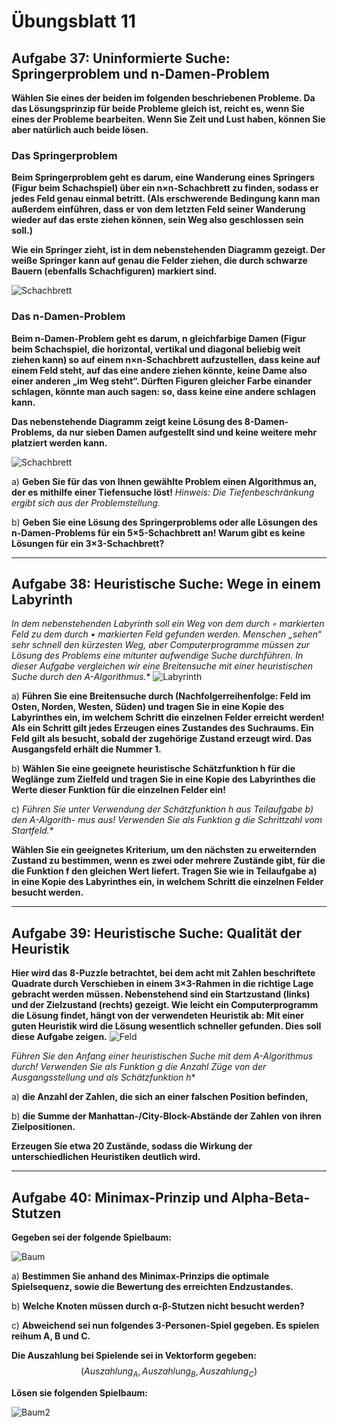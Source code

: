 # Übungsblatt 11
## Aufgabe 37: Uninformierte Suche: Springerproblem und n-Damen-Problem
**Wählen Sie eines der beiden im folgenden beschriebenen Probleme. Da das Lösungsprinzip für beide Probleme gleich ist, reicht es, wenn Sie eines der Probleme bearbeiten. Wenn Sie Zeit und Lust haben, können Sie aber natürlich auch beide lösen.**

### Das Springerproblem
**Beim Springerproblem geht es darum, eine Wanderung eines Springers (Figur beim Schachspiel) über ein n×n-Schachbrett zu finden, sodass er jedes Feld genau einmal betritt. (Als erschwerende Bedingung kann man außerdem einführen, dass er von dem letzten Feld seiner Wanderung wieder auf das erste ziehen können, sein Weg also geschlossen sein soll.)**

**Wie ein Springer zieht, ist in dem nebenstehenden Diagramm gezeigt. Der weiße Springer kann auf genau die Felder ziehen, die durch schwarze Bauern (ebenfalls Schachfiguren) markiert sind.**

![Schachbrett](Schach1.png)

### Das n-Damen-Problem
**Beim n-Damen-Problem geht es darum, n gleichfarbige Damen (Figur beim Schachspiel, die horizontal, vertikal und diagonal beliebig weit ziehen kann) so auf einem n×n-Schachbrett aufzustellen, dass keine auf einem Feld steht, auf das eine andere ziehen könnte, keine Dame also einer anderen „im Weg steht“. Dürften Figuren gleicher Farbe einander schlagen, könnte man auch sagen: so, dass keine eine andere schlagen kann.**

**Das nebenstehende Diagramm zeigt keine Lösung des 8-Damen-Problems, da nur sieben Damen aufgestellt sind und keine weitere mehr platziert werden kann.**

![Schachbrett](Schach2.png)

a) **Geben Sie für das von Ihnen gewählte Problem einen Algorithmus an, der es mithilfe einer Tiefensuche löst!**
*Hinweis: Die Tiefenbeschränkung ergibt sich aus der Problemstellung.*

b) **Geben Sie eine Lösung des Springerproblems oder alle Lösungen des n-Damen-Problems für ein 5×5-Schachbrett an! Warum gibt es keine Lösungen für ein 3×3-Schachbrett?**

---
## Aufgabe 38: Heuristische Suche: Wege in einem Labyrinth
**In dem nebenstehenden Labyrinth soll ein Weg von dem durch ◦ markierten Feld zu dem durch • markierten Feld gefunden werden. Menschen „sehen“ sehr schnell den kürzesten Weg, aber Computerprogramme müssen zur Lösung des Problems eine mitunter aufwendige Suche durchführen. In dieser Aufgabe vergleichen wir eine Breitensuche mit einer heuristischen Suche durch den A*-Algorithmus.**
![Labyrinth](Labyrinth.png)

a) **Führen Sie eine Breitensuche durch (Nachfolgerreihenfolge: Feld im Osten, Norden, Westen, Süden) und tragen Sie in eine Kopie des Labyrinthes ein, im welchem Schritt die einzelnen Felder erreicht werden! Als ein Schritt gilt jedes Erzeugen eines Zustandes des Suchraums. Ein Feld gilt als besucht, sobald der zugehörige Zustand erzeugt wird. Das Ausgangsfeld erhält die Nummer 1.**

b) **Wählen Sie eine geeignete heuristische Schätzfunktion h für die Weglänge zum Zielfeld und tragen Sie in eine Kopie des Labyrinthes die Werte dieser Funktion für die einzelnen Felder ein!**

c) **Führen Sie unter Verwendung der Schätzfunktion h aus Teilaufgabe b) den A*-Algorith- mus aus! Verwenden Sie als Funktion g die Schrittzahl vom Startfeld.**

**Wählen Sie ein geeignetes Kriterium, um den nächsten zu erweiternden Zustand zu bestimmen, wenn es zwei oder mehrere Zustände gibt, für die die Funktion f den gleichen Wert liefert.
Tragen Sie wie in Teilaufgabe a) in eine Kopie des Labyrinthes ein, in welchem Schritt die einzelnen Felder besucht werden.**

---
## Aufgabe 39: Heuristische Suche: Qualität der Heuristik
**Hier wird das 8-Puzzle betrachtet, bei dem acht mit Zahlen beschriftete Quadrate durch Verschieben in einem 3×3-Rahmen in die richtige Lage gebracht werden müssen. Nebenstehend sind ein Startzustand (links) und der Zielzustand (rechts) gezeigt. Wie leicht ein Computerprogramm die Lösung findet, hängt von der verwendeten Heuristik ab: Mit einer guten Heuristik wird die Lösung wesentlich schneller gefunden. Dies soll diese Aufgabe zeigen.**
![Feld](Feld.png)

**Führen Sie den Anfang einer heuristischen Suche mit dem A*-Algorithmus durch! Verwenden Sie als Funktion g die Anzahl Züge von der Ausgangsstellung und als Schätzfunktion h**

a) **die Anzahl der Zahlen, die sich an einer falschen Position befinden,**

b) **die Summe der Manhattan-/City-Block-Abstände der Zahlen von ihren Zielpositionen.**

**Erzeugen Sie etwa 20 Zustände, sodass die Wirkung der unterschiedlichen Heuristiken deutlich wird.**

---
## Aufgabe 40: Minimax-Prinzip und Alpha-Beta-Stutzen
**Gegeben sei der folgende Spielbaum:**

![Baum](Baum.png)

a) **Bestimmen Sie anhand des Minimax-Prinzips die optimale Spielsequenz, sowie die Bewertung des erreichten Endzustandes.**

b) **Welche Knoten müssen durch α-β-Stutzen nicht besucht werden?**

c) **Abweichend sei nun folgendes 3-Personen-Spiel gegeben. Es spielen reihum A, B und C.**

**Die Auszahlung bei Spielende sei in Vektorform gegeben:**
$$(Auszahlung_A,Auszahlung_B,Auszahlung_C)$$

**Lösen sie folgenden Spielbaum:**

![Baum2](Baum2.png)
